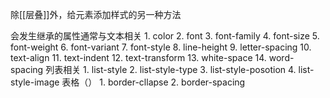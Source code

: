除[[层叠]]外，给元素添加样式的另一种方法

会发生继承的属性通常与文本相关
	1. color
	2. font 
	3. font-family
	4. font-size
	5. font-weight
	6. font-variant
	7. font-style
	8. line-height
	9. letter-spacing
	10. text-align
	11. text-indent
	12. text-transform
	13. white-space
	14. word-spacing
列表相关
	1. list-style
	2. list-style-type
	3. list-style-posotion
	4. list-style-image
表格（）
	1. border-cllapse
	2. border-spacing